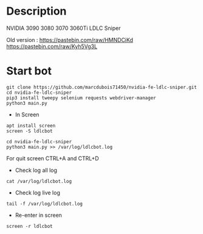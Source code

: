# Description

NVIDIA 3090 3080 3070 3060Ti LDLC Sniper

Old version : https://pastebin.com/raw/HMNDCiKd https://pastebin.com/raw/Kyh5Vg3L

# Start bot

```
git clone https://github.com/marcdubois71450/nvidia-fe-ldlc-sniper.git
cd nvidia-fe-ldlc-sniper
pip3 install tweepy selenium requests webdriver-manager
python3 main.py
```


 - In Screen

```
apt install screen
screen -S ldlcbot

cd nvidia-fe-ldlc-sniper
python3 main.py >> /var/log/ldlcbot.log
```
For quit screen CTRL+A and CTRL+D


- Check log all log
```
cat /var/log/ldlcbot.log
```

- Check log live log
```
tail -f /var/log/ldlcbot.log
```

 - Re-enter in screen
```
screen -r ldlcbot
```
